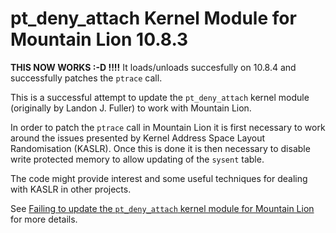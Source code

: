 pt_deny_attach Kernel Module for Mountain Lion 10.8.3
====

**THIS NOW WORKS :-D !!!!**  It loads/unloads succesfully on 10.8.4 and successfully patches the `ptrace` call.

This is a successful attempt to update the `pt_deny_attach` kernel module (originally by Landon J. Fuller) to work with Mountain Lion.

In order to patch the `ptrace` call in Mountain Lion it is first necessary to work around the issues presented by Kernel Address Space Layout Randomisation (KASLR).  Once this is done it is then necessary to disable write protected memory to allow updating of the `sysent` table.

The code might provide interest and some useful techniques for dealing with KASLR in other projects.

See [Failing to update the `pt_deny_attach` kernel module for Mountain Lion](http://www.blendedcocoa.com/blog/2013/02/16/failing-to-update-the-pt_deny_attach-kernel-module-for-mountain-lion/)  for more details.
